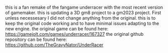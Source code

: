 this is a fan remake of the fangame underracer with the most recent version of gamemaker.
this is updating a 3D gm8 project to a gm2023 project.
First unless necessesary I did not change anything from the original. this is to keep the original code working and to have minimal issues adapting to the new engine.
the original game can be found here: https://gamejolt.com/games/underracer/167327
the original github repository can be found here: https://github.com/TheGravyNator/UnderRacer
